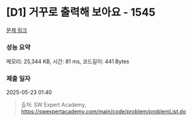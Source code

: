 # [D1] 거꾸로 출력해 보아요 - 1545 

[문제 링크](https://swexpertacademy.com/main/code/problem/problemDetail.do?contestProbId=AV2gbY0qAAQBBAS0) 

### 성능 요약

메모리: 25,344 KB, 시간: 81 ms, 코드길이: 441 Bytes

### 제출 일자

2025-05-23 01:40



> 출처: SW Expert Academy, https://swexpertacademy.com/main/code/problem/problemList.do